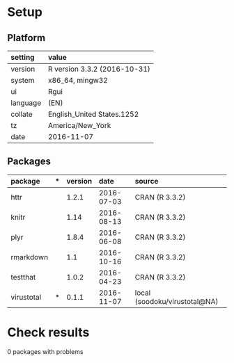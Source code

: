 # Setup

## Platform

|setting  |value                        |
|:--------|:----------------------------|
|version  |R version 3.3.2 (2016-10-31) |
|system   |x86_64, mingw32              |
|ui       |Rgui                         |
|language |(EN)                         |
|collate  |English_United States.1252   |
|tz       |America/New_York             |
|date     |2016-11-07                   |

## Packages

|package    |*  |version |date       |source                        |
|:----------|:--|:-------|:----------|:-----------------------------|
|httr       |   |1.2.1   |2016-07-03 |CRAN (R 3.3.2)                |
|knitr      |   |1.14    |2016-08-13 |CRAN (R 3.3.2)                |
|plyr       |   |1.8.4   |2016-06-08 |CRAN (R 3.3.2)                |
|rmarkdown  |   |1.1     |2016-10-16 |CRAN (R 3.3.2)                |
|testthat   |   |1.0.2   |2016-04-23 |CRAN (R 3.3.2)                |
|virustotal |*  |0.1.1   |2016-11-07 |local (soodoku/virustotal@NA) |

# Check results
0 packages with problems


